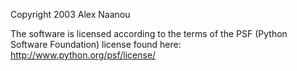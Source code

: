 Copyright 2003 Alex Naanou

The software is licensed according to the terms of the PSF (Python Software Foundation) license found here: http://www.python.org/psf/license/